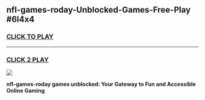 
## nfl-games-roday-Unblocked-Games-Free-Play #6l4x4
<h3>
<a href="https://us.freeplayer.one?title=nfl-games-roday&ref=9M">CLICK TO PLAY</a></h3>
<hr>

<h3>
<a href="https://us.freeplayer.one?title=nfl-games-roday&ref=9M">CLICK 2 PLAY</a>
  
</h3>

<a href="https://us.freeplayer.one?title=nfl-games-roday&ref=9M"><img src="https://clearcache.store/games.png"></a>


**nfl-games-roday games unblocked: Your Gateway to Fun and Accessible Online Gaming**
